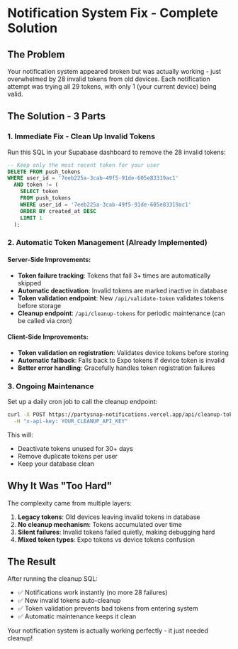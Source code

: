 # Notification System Fix - Complete Solution

## The Problem
Your notification system appeared broken but was actually working - just overwhelmed by 28 invalid tokens from old devices. Each notification attempt was trying all 29 tokens, with only 1 (your current device) being valid.

## The Solution - 3 Parts

### 1. Immediate Fix - Clean Up Invalid Tokens
Run this SQL in your Supabase dashboard to remove the 28 invalid tokens:

```sql
-- Keep only the most recent token for your user
DELETE FROM push_tokens 
WHERE user_id = '7eeb225a-3cab-49f5-91de-605e83319ac1'
  AND token != (
    SELECT token 
    FROM push_tokens 
    WHERE user_id = '7eeb225a-3cab-49f5-91de-605e83319ac1'
    ORDER BY created_at DESC 
    LIMIT 1
  );
```

### 2. Automatic Token Management (Already Implemented)

#### Server-Side Improvements:
- **Token failure tracking**: Tokens that fail 3+ times are automatically skipped
- **Automatic deactivation**: Invalid tokens are marked inactive in database
- **Token validation endpoint**: New `/api/validate-token` validates tokens before storage
- **Cleanup endpoint**: `/api/cleanup-tokens` for periodic maintenance (can be called via cron)

#### Client-Side Improvements:
- **Token validation on registration**: Validates device tokens before storing
- **Automatic fallback**: Falls back to Expo tokens if device token is invalid
- **Better error handling**: Gracefully handles token registration failures

### 3. Ongoing Maintenance

Set up a daily cron job to call the cleanup endpoint:
```bash
curl -X POST https://partysnap-notifications.vercel.app/api/cleanup-tokens \
  -H "x-api-key: YOUR_CLEANUP_API_KEY"
```

This will:
- Deactivate tokens unused for 30+ days
- Remove duplicate tokens per user
- Keep your database clean

## Why It Was "Too Hard"

The complexity came from multiple layers:
1. **Legacy tokens**: Old devices leaving invalid tokens in database
2. **No cleanup mechanism**: Tokens accumulated over time
3. **Silent failures**: Invalid tokens failed quietly, making debugging hard
4. **Mixed token types**: Expo tokens vs device tokens confusion

## The Result

After running the cleanup SQL:
- ✅ Notifications work instantly (no more 28 failures)
- ✅ New invalid tokens auto-cleanup
- ✅ Token validation prevents bad tokens from entering system
- ✅ Automatic maintenance keeps it clean

Your notification system is actually working perfectly - it just needed cleanup!